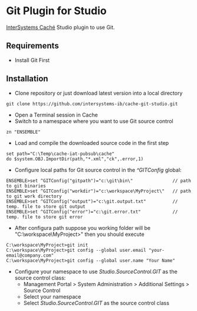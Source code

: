 # Git Plugin for Studio

[InterSystems Caché](http://www.intersystems.com/our-products/cache/cache-overview/) Studio plugin to use Git.

## Requirements
* Install Git First

## Installation
* Clone repository or just download latest version into a local directory
```
git clone https://github.com/intersystems-ib/cache-git-studio.git
```

* Open a Terminal session in Cache
* Switch to a namespace where you want to use Git source control
```
zn "ENSEMBLE"
```

* Load and compile the downloaded source code in the first step 
```
set path="C:\Temp\cache-iat-pubsub\cache"
do $system.OBJ.ImportDir(path,"*.xml","ck",.error,1)
```

* Configure local paths for Git source control in the *^GITConfig* global:
```
ENSEMBLE>set ^GITConfig("gitpath")="c:\git\bin\"               // path to git binaries
ENSEMBLE>set ^GITConfig("workdir")="c:\workspace\MyProject\"   // path to git work directory
ENSEMBLE>set ^GITConfig("output")="c:\git.output.txt"          // temp. file to store git output
ENSEMBLE>set ^GITConfig("error")="c:\git.error.txt"            // temp. file to store git error
```

* After configura path suppose you working folder will be "C:\workspace\MyProject>" then you should execute
```
C:\workspace\MyProject>git init
C:\workspace\MyProject>git config --global user.email "your-email@company.com"
C:\workspace\MyProject>git config --global user.name "Your Name"
```

* Configure your namespace to use *Studio.SourceControl.GIT* as the source control class:
  * Management Portal > System Administration > Additional Settings > Source Control
  * Select your namespace
  * Select *Studio.SourceControl.GIT* as the source control class
